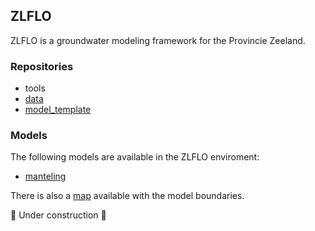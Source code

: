 ## ZLFLO

ZLFLO is a groundwater modeling framework for the Provincie Zeeland.

### Repositories

- tools
- [data](https://github.com/ZLFLO/data)
- [model_template](https://github.com/ZLFLO/model_template)

### Models

The following models are available in the ZLFLO enviroment:
- [manteling](https://github.com/ZLFLO/manteling)

There is also a [map](../figures/overview.html) available with the model boundaries.

🚧 Under construction 🚧
